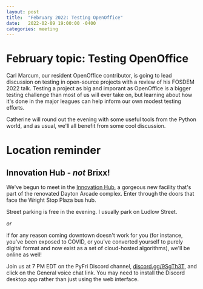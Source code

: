 ```yaml
---
layout: post
title:  "February 2022: Testing OpenOffice" 
date:   2022-02-09 19:00:00 -0400
categories: meeting
---
```


# February topic: Testing OpenOffice

Carl Marcum, our resident OpenOffice contributor, is going to lead discussion on 
testing in open-source projects with a review of his FOSDEM 2022 talk.  Testing 
a project as big and imporant as OpenOffice is a bigger testing challenge than 
most of us will ever take on, but learning about how it's done in the major leagues 
can help inform our own modest testing efforts.

Catherine will round out the evening with some useful tools from the Python world, and 
as usual, we'll all benefit from some cool discussion.

# Location reminder 

## Innovation Hub - *not* Brixx!

We've begun to meet in the [Innovation Hub](https://www.thehubdayton.com/), a gorgeous new 
facility that's part of the renovated Dayton Arcade complex.  Enter through 
the doors that face the Wright Stop Plaza bus hub.

Street parking is free in the evening.  I usually park on Ludlow Street.

*or* 

if for any reason coming downtown doesn't work for you (for instance, 
you've been exposed to COVID, or you've converted yourself to purely 
digital format and now exist as 
a set of cloud-hosted algorithms), we'll be online as well!  

Join us at 7 PM EDT on the PyFri Discord channel, [discord.gg/9SgTh3T](https://discord.gg/9SgTh3T), and click on the 
General voice chat link.  You may need to install the Discord desktop app rather than just using 
the web interface.


